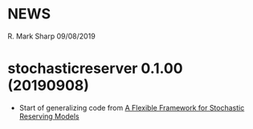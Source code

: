 NEWS
================
R. Mark Sharp
09/08/2019

# stochasticreserver 0.1.00 (20190908)

  - Start of generalizing code from [A Flexible Framework for Stochastic
    Reserving
    Models](http://www.variancejournal.org/issues/07-02/123.pdf "Original Paper")
